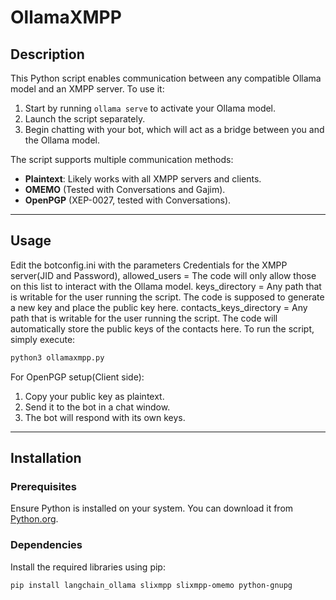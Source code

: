 # OllamaXMPP

## Description
This Python script enables communication between any compatible Ollama model and an XMPP server. To use it:
1. Start by running `ollama serve` to activate your Ollama model.
2. Launch the script separately.
3. Begin chatting with your bot, which will act as a bridge between you and the Ollama model.

The script supports multiple communication methods:
- **Plaintext**: Likely works with all XMPP servers and clients.
- **OMEMO** (Tested with Conversations and Gajim).
- **OpenPGP** (XEP-0027, tested with Conversations).

---

## Usage
Edit the botconfig.ini with the parameters
Credentials for the XMPP server(JID and Password),
allowed_users = The code will only allow those on this list to interact with the Ollama model.
keys_directory = Any path that is writable for the user running the script. The code is supposed to generate a new key and place the public key here. 
contacts_keys_directory = Any path that is writable for the user running the script. The code will automatically store the public keys of the contacts here.
To run the script, simply execute:

```bash
python3 ollamaxmpp.py
```

For OpenPGP setup(Client side):
1. Copy your public key as plaintext.
2. Send it to the bot in a chat window.
3. The bot will respond with its own keys.

---

## Installation

### Prerequisites
Ensure Python is installed on your system. You can download it from [Python.org](https://www.python.org/).

### Dependencies
Install the required libraries using pip:

```bash
pip install langchain_ollama slixmpp slixmpp-omemo python-gnupg
```

